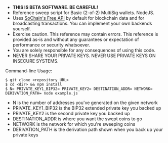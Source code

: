 * **THIS IS BETA SOFTWARE. BE CAREFUL!**
* Reference sweep script for Basic (2-of-2) MultiSig wallets. NodeJS.  
* Uses [SoChain's Free API](https://sochain.com/api) by default for blockchain data and for broadcasting transactions. You can implement your own backends yourself.  
* Exercise caution. This reference may contain errors. This reference is provided as-is and without any guarantees or expectation of performance or security whatsoever.  
* You are solely responsible for any consequences of using this code.  
* NEVER SHARE YOUR PRIVATE KEYS. NEVER USE PRIVATE KEYS ON INSECURE SYSTEMS.  

Command-line Usage:
```
$ git clone <repository URL>
$ cd <dir> && npm install
$ N= PRIVATE_KEY1_BIP32= PRIVATE_KEY2= DESTINATION_ADDR= NETWORK= DERIVATION_PATH= node example.js
```
* N is the number of addresses you've generated on the given network
* PRIVATE_KEY1_BIP32 is the BIP32 extended private key you backed up
* PRIVATE_KEY2 is the second private key you backed up
* DESTINATION_ADDR is where you want the swept coins to go
* NETWORK is the network for which you're sweeping coins
* DERIVATION_PATH is the derivation path shown when you back up your private keys
